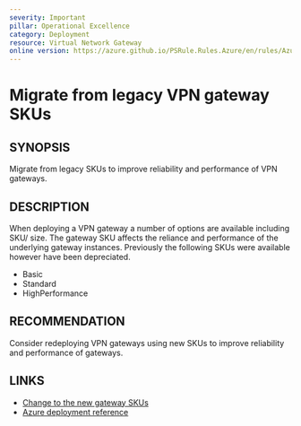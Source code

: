 ```yaml
---
severity: Important
pillar: Operational Excellence
category: Deployment
resource: Virtual Network Gateway
online version: https://azure.github.io/PSRule.Rules.Azure/en/rules/Azure.VNG.VPNLegacySKU/
---
```


# Migrate from legacy VPN gateway SKUs

## SYNOPSIS

Migrate from legacy SKUs to improve reliability and performance of VPN gateways.

## DESCRIPTION

When deploying a VPN gateway a number of options are available including SKU/ size.
The gateway SKU affects the reliance and performance of the underlying gateway instances.
Previously the following SKUs were available however have been depreciated.

- Basic
- Standard
- HighPerformance

## RECOMMENDATION

Consider redeploying VPN gateways using new SKUs to improve reliability and performance of gateways.

## LINKS

- [Change to the new gateway SKUs](https://docs.microsoft.com/azure/vpn-gateway/vpn-gateway-about-skus-legacy#change)
- [Azure deployment reference](https://docs.microsoft.com/azure/templates/microsoft.network/virtualnetworkgateways)
